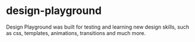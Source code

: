 # design-playground
Design Playground was built for testing and learning new design skills, such as css, templates, animations, transitions and much more.
